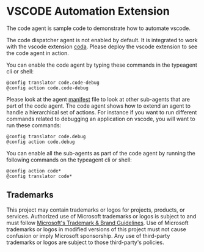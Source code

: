 # VSCODE Automation Extension

The code agent is sample code to demonstrate how to automate vscode.

The code dispatcher agent is not enabled by default. It is integrated to work with the vscode extension [coda](../../coda/README.md). Please deploy the vscode extension to see the code agent in action.

You can enable the code agent by typing these commands in the typeagent cli or shell:

```
@config translator code.code-debug
@config action code.code-debug
```

Please look at the agent [manifest](./src/codeManifest.json) file to look at other sub-agents that are part of the code agent. The code agent shows how to extend an agent to handle a hierarchical set of actions. For instance if you want to run different commands related to debugging an application on vscode, you will want to run these commands:

```
@config translator code.debug
@config action code.debug
```

You can enable all the sub-agents as part of the code agent by running the following commands on the typeagent cli or shell:

```
@config action code*
@config translator code*
```

## Trademarks

This project may contain trademarks or logos for projects, products, or services. Authorized use of Microsoft
trademarks or logos is subject to and must follow
[Microsoft's Trademark & Brand Guidelines](https://www.microsoft.com/en-us/legal/intellectualproperty/trademarks/usage/general).
Use of Microsoft trademarks or logos in modified versions of this project must not cause confusion or imply Microsoft sponsorship.
Any use of third-party trademarks or logos are subject to those third-party's policies.
